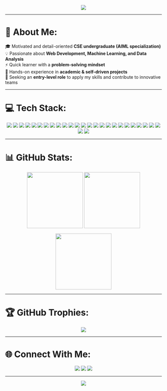 <!-- Banner or Typing SVG -->
<p align="center">
  <img src="https://readme-typing-svg.herokuapp.com?font=Orbitron&size=30&color=FF00FF&center=true&vCenter=true&width=700&lines=Hey+There!+👋;I'm+Somnath+Paul;CSE+Undergrad+%7C+AIML+Enthusiast;Web+Dev+%7C+ML+%7C+Data+Analytics;Always+Learning+New+Things!+🚀">
</p>

---

# 💫 About Me:
🎓 Motivated and detail-oriented **CSE undergraduate (AIML specialization)**  
💡 Passionate about **Web Development, Machine Learning, and Data Analysis**  
⚡ Quick learner with a **problem-solving mindset**  
🚀 Hands-on experience in **academic & self-driven projects**  
🎯 Seeking an **entry-level role** to apply my skills and contribute to innovative teams  

---

# 💻 Tech Stack:
<p align="center">
  
<!-- Programming -->
<img src="https://img.shields.io/badge/Java-ED8B00?style=for-the-badge&logo=openjdk&logoColor=white"/>
<img src="https://img.shields.io/badge/C-00599C?style=for-the-badge&logo=c&logoColor=white"/>
<img src="https://img.shields.io/badge/C++-00599C?style=for-the-badge&logo=cplusplus&logoColor=white"/>
<img src="https://img.shields.io/badge/Python-3776AB?style=for-the-badge&logo=python&logoColor=ffdd54"/>

<!-- Web -->
<img src="https://img.shields.io/badge/HTML5-E34F26?style=for-the-badge&logo=html5&logoColor=white"/>
<img src="https://img.shields.io/badge/CSS3-1572B6?style=for-the-badge&logo=css3&logoColor=white"/>
<img src="https://img.shields.io/badge/Django-092E20?style=for-the-badge&logo=django&logoColor=white"/>
<img src="https://img.shields.io/badge/Flask-000000?style=for-the-badge&logo=flask&logoColor=white"/>
<img src="https://img.shields.io/badge/FastAPI-005571?style=for-the-badge&logo=fastapi&logoColor=white"/>
<img src="https://img.shields.io/badge/Spring-6DB33F?style=for-the-badge&logo=spring&logoColor=white"/>

<!-- Databases -->
<img src="https://img.shields.io/badge/MySQL-4479A1?style=for-the-badge&logo=mysql&logoColor=white"/>
<img src="https://img.shields.io/badge/SQLite-07405E?style=for-the-badge&logo=sqlite&logoColor=white"/>
<img src="https://img.shields.io/badge/MongoDB-4EA94B?style=for-the-badge&logo=mongodb&logoColor=white"/>
<img src="https://img.shields.io/badge/Oracle-F80000?style=for-the-badge&logo=oracle&logoColor=white"/>

<!-- ML / Data -->
<img src="https://img.shields.io/badge/TensorFlow-FF6F00?style=for-the-badge&logo=tensorflow&logoColor=white"/>
<img src="https://img.shields.io/badge/PyTorch-EE4C2C?style=for-the-badge&logo=pytorch&logoColor=white"/>
<img src="https://img.shields.io/badge/scikit--learn-F7931E?style=for-the-badge&logo=scikit-learn&logoColor=white"/>
<img src="https://img.shields.io/badge/Keras-D00000?style=for-the-badge&logo=keras&logoColor=white"/>
<img src="https://img.shields.io/badge/Pandas-150458?style=for-the-badge&logo=pandas&logoColor=white"/>
<img src="https://img.shields.io/badge/Numpy-013243?style=for-the-badge&logo=numpy&logoColor=white"/>
<img src="https://img.shields.io/badge/Matplotlib-ffffff?style=for-the-badge&logo=Matplotlib&logoColor=black"/>

<!-- Cloud & Tools -->
<img src="https://img.shields.io/badge/AWS-FF9900?style=for-the-badge&logo=amazon-aws&logoColor=white"/>
<img src="https://img.shields.io/badge/Google%20Cloud-4285F4?style=for-the-badge&logo=google-cloud&logoColor=white"/>
<img src="https://img.shields.io/badge/Firebase-039BE5?style=for-the-badge&logo=firebase"/>
<img src="https://img.shields.io/badge/Docker-0db7ed?style=for-the-badge&logo=docker&logoColor=white"/>
<img src="https://img.shields.io/badge/Git-F05033?style=for-the-badge&logo=git&logoColor=white"/>
<img src="https://img.shields.io/badge/GitHub-181717?style=for-the-badge&logo=github&logoColor=white"/>

</p>

---

# 📊 GitHub Stats:
<p align="center">
  <img src="https://github-readme-stats.vercel.app/api?username=paul8478&theme=radical&hide_border=false&include_all_commits=true&count_private=true" height="180px"/>
  <img src="https://nirzak-streak-stats.vercel.app/?user=paul8478&theme=radical&hide_border=false" height="180px"/>
</p>

<p align="center">
  <img src="https://github-readme-stats.vercel.app/api/top-langs/?username=paul8478&theme=radical&hide_border=false&include_all_commits=true&count_private=true&layout=compact" height="180px"/>
</p>

---

# 🏆 GitHub Trophies:
<p align="center">
  <img src="https://github-profile-trophy.vercel.app/?username=paul8478&theme=dracula&no-frame=true&no-bg=false&margin-w=15"/>
</p>

---

# 🌐 Connect With Me:
<p align="center">
  <a href="https://www.linkedin.com/in/YOUR-LINKEDIN"><img src="https://img.shields.io/badge/LinkedIn-%230077B5.svg?&style=for-the-badge&logo=linkedin&logoColor=white"/></a>
  <a href="mailto:YOUR-EMAIL@gmail.com"><img src="https://img.shields.io/badge/Gmail-D14836?&style=for-the-badge&logo=gmail&logoColor=white"/></a>
  <a href="https://portfolio-link"><img src="https://img.shields.io/badge/Portfolio-000000?style=for-the-badge&logo=firefox&logoColor=FF7139"/></a>
</p>

---

<p align="center"> 
  <img src="https://visitcount.itsvg.in/api?id=paul8478&label=Profile%20Views&color=1&icon=5&pretty=true"/>
</p>
